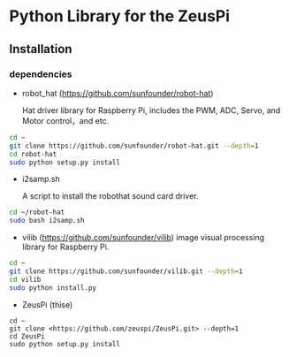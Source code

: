 # Python Library for the ZeusPi

## Installation

### dependencies

- robot_hat (<https://github.com/sunfounder/robot-hat>)

    Hat driver library for Raspberry Pi, includes the PWM, ADC, Servo, and Motor control，and etc.

``` bash
cd ~
git clone https://github.com/sunfounder/robot-hat.git --depth=1
cd robot-hat
sudo python setup.py install
```

- i2samp.sh

    A script to install the robothat sound card driver.

``` bash
cd ~/robot-hat
sudo bash i2samp.sh
```

- vilib (<https://github.com/sunfounder/vilib>)
    image visual processing library for Raspberry Pi.

``` bash
cd ~
git clone https://github.com/sunfounder/vilib.git --depth=1
cd vilib
sudo python install.py
```

- ZeusPi (thise)

```
cd ~
git clone <https://github.com/zeuspi/ZeusPi.git> --depth=1
cd ZeusPi
sudo python setup.py install

```
